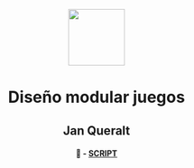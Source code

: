 <div align="center">

<img src="https://cdn.iconscout.com/icon/free/png-256/free-java-logo-icon-download-in-svg-png-gif-file-formats--wordmark-programming-language-pack-logos-icons-1174953.png?f=webp&w=256" width="100px"></img> 

# Diseño modular juegos

## Jan Queralt

#### 📝 - [SCRIPT](https://github.com/jaanque/Diseno-modular-juegos/blob/main/src/Dise%C3%B1oModularJuegos/Dise%C3%B1oModularJuegos.java)

</div>